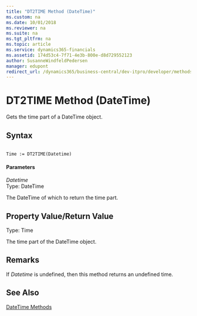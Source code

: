 ```yaml
---
title: "DT2TIME Method (DateTime)"
ms.custom: na
ms.date: 10/01/2018
ms.reviewer: na
ms.suite: na
ms.tgt_pltfrm: na
ms.topic: article
ms.service: dynamics365-financials
ms.assetid: 174d53c4-7f71-4e3b-800e-d8d729552123
author: SusanneWindfeldPedersen
manager: edupont
redirect_url: /dynamics365/business-central/dev-itpro/developer/methods-auto/library
---
```


 

# DT2TIME Method (DateTime)
Gets the time part of a DateTime object.  
  
## Syntax  
  
```  
  
Time := DT2TIME(Datetime)  
```  
  
#### Parameters  
 *Datetime*  
 Type: DateTime  
  
 The DateTime of which to return the time part.  
  
## Property Value/Return Value  
 Type: Time  
  
 The time part of the DateTime object.  
  
## Remarks  
 If *Datetime* is undefined, then this method returns an undefined time.  
  
## See Also  
 [DateTime Methods](devenv-DateTime-Methods.md)
